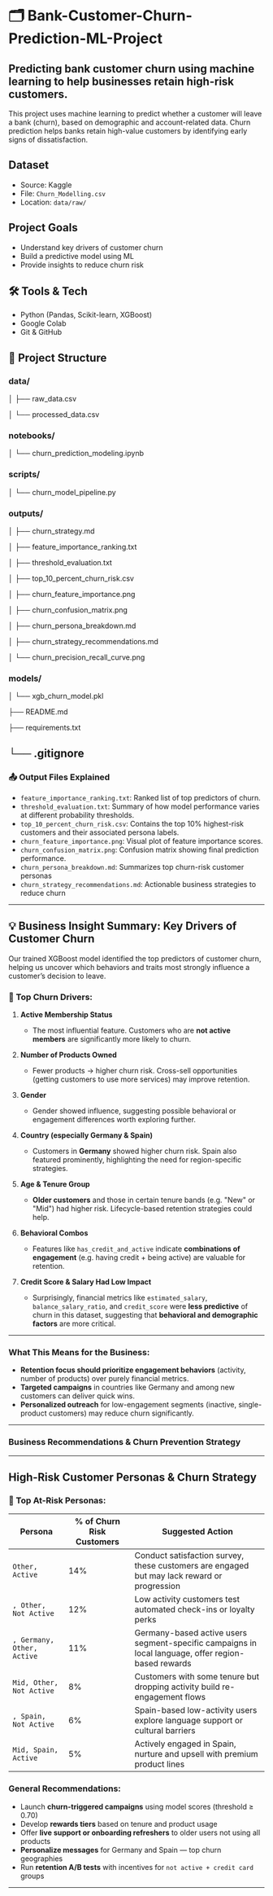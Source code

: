 # 🗂️ Bank-Customer-Churn-Prediction-ML-Project
Predicting bank customer churn using machine learning to help businesses retain high-risk customers.
---
This project uses machine learning to predict whether a customer will leave a bank (churn), based on demographic and account-related data. Churn prediction helps banks retain high-value customers by identifying early signs of dissatisfaction.

## Dataset
- Source: Kaggle  
- File: `Churn_Modelling.csv`  
- Location: `data/raw/`

## Project Goals
- Understand key drivers of customer churn
- Build a predictive model using ML
- Provide insights to reduce churn risk

## 🛠️ Tools & Tech
- Python (Pandas, Scikit-learn, XGBoost)
- Google Colab
- Git & GitHub

## 📁 Project Structure

 ### data/

│   ├── raw_data.csv

│   └── processed_data.csv

### notebooks/

│   └── churn_prediction_modeling.ipynb

### scripts/

│   └── churn_model_pipeline.py

### outputs/

│   ├── churn_strategy.md

│   ├── feature_importance_ranking.txt

│   ├── threshold_evaluation.txt

│   ├── top_10_percent_churn_risk.csv

│   ├── churn_feature_importance.png

│   ├── churn_confusion_matrix.png

│   ├── churn_persona_breakdown.md

│   ├── churn_strategy_recommendations.md

│   └── churn_precision_recall_curve.png

### models/

│   └── xgb_churn_model.pkl

├── README.md

├── requirements.txt

└── .gitignore
---
### 📤 Output Files Explained

- `feature_importance_ranking.txt`: Ranked list of top predictors of churn.
- `threshold_evaluation.txt`: Summary of how model performance varies at different probability thresholds.
- `top_10_percent_churn_risk.csv`: Contains the top 10% highest-risk customers and their associated persona labels.
- `churn_feature_importance.png`: Visual plot of feature importance scores.
- `churn_confusion_matrix.png`: Confusion matrix showing final prediction performance.
- `churn_persona_breakdown.md`: Summarizes top churn-risk customer personas
- `churn_strategy_recommendations.md`: Actionable business strategies to reduce churn
---
## 💡 Business Insight Summary: Key Drivers of Customer Churn

Our trained XGBoost model identified the top predictors of customer churn, helping us uncover which behaviors and traits most strongly influence a customer’s decision to leave.

### 🔑 Top Churn Drivers:

1. **Active Membership Status**

   * The most influential feature. Customers who are **not active members** are significantly more likely to churn.

2. **Number of Products Owned**

   * Fewer products → higher churn risk. Cross-sell opportunities (getting customers to use more services) may improve retention.

3. **Gender**

   * Gender showed influence, suggesting possible behavioral or engagement differences worth exploring further.

4. **Country (especially Germany & Spain)**

   * Customers in **Germany** showed higher churn risk. Spain also featured prominently, highlighting the need for region-specific strategies.

5. **Age & Tenure Group**

   * **Older customers** and those in certain tenure bands (e.g. "New" or "Mid") had higher risk. Lifecycle-based retention strategies could help.

6. **Behavioral Combos**

   * Features like `has_credit_and_active` indicate **combinations of engagement** (e.g. having credit + being active) are valuable for retention.

7. **Credit Score & Salary Had Low Impact**

   * Surprisingly, financial metrics like `estimated_salary`, `balance_salary_ratio`, and `credit_score` were **less predictive** of churn in this dataset, suggesting that **behavioral and demographic factors** are more critical.

---

### What This Means for the Business:

* **Retention focus should prioritize engagement behaviors** (activity, number of products) over purely financial metrics.
* **Targeted campaigns** in countries like Germany and among new customers can deliver quick wins.
* **Personalized outreach** for low-engagement segments (inactive, single-product customers) may reduce churn significantly.

---

### **Business Recommendations & Churn Prevention Strategy**
---

## High-Risk Customer Personas & Churn Strategy

### 🎯 Top At-Risk Personas:

| Persona                    | % of Churn Risk Customers | Suggested Action                                                                                      |
| -------------------------- | ------------------------- | ----------------------------------------------------------------------------------------------------- |
| `Other, Active`          | 14%                       | Conduct satisfaction survey, these customers are engaged but may lack reward or progression          |
| `, Other, Not Active`      | 12%                       | Low activity customers test automated check-ins or loyalty perks                                    |
| `, Germany, Other, Active` | 11%                       | Germany-based active users segment-specific campaigns in local language, offer region-based rewards |
| `Mid, Other, Not Active`   | 8%                        | Customers with some tenure but dropping activity build   re-engagement flows                          |
| `, Spain, Not Active`      | 6%                        | Spain-based low-activity users explore language support or cultural barriers                        |
| `Mid, Spain, Active`       | 5%                        | Actively engaged in Spain, nurture and upsell with premium product lines                             |

### General Recommendations:

* Launch **churn-triggered campaigns** using model scores (threshold ≥ 0.70)
* Develop **rewards tiers** based on tenure and product usage
* Offer **live support or onboarding refreshers** to older users not using all products
* **Personalize messages** for Germany and Spain — top churn geographies
* Run **retention A/B tests** with incentives for `not active + credit card` groups

---


